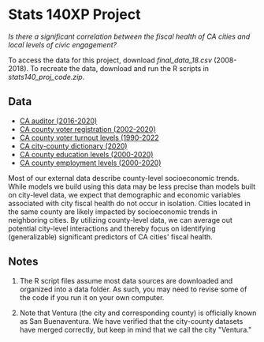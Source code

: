 # Stats 140XP Project

*Is there a significant correlation between the fiscal health of CA cities and local levels of civic engagement?*

To access the data for this project, download *final_data_18.csv* (2008-2018). To recreate the data, download and run the R scripts in *stats140_proj_code.zip*.

## Data
- [CA auditor (2016-2020)](https://www.auditor.ca.gov/local_high_risk/dashboard-csa) 
- [CA county voter registration (2002-2020)](https://www.sos.ca.gov/elections/voter-registration/voter-registration-statistics) 
- [CA county voter turnout levels (1990-2022](https://www.sos.ca.gov/elections/statistics/voter-participation-stats-county)
- [CA city-county dictionary (2020)](https://bythenumbers.sco.ca.gov/Raw-Data/Cities-Raw-Data-for-Fiscal-Years-2020-21/kyrq-f99p)
- [CA county education levels (2000-2020)](https://www.ers.usda.gov/data-products/county-level-data-sets/county-level-data-sets-download-data/)
- [CA county employment levels (2000-2020)](https://www.ers.usda.gov/data-products/county-level-data-sets/county-level-data-sets-download-data/)

Most of our external data describe county-level socioeconomic trends. While models we build using this data may be less precise than models built on city-level data, we expect that demographic and economic variables associated with city fiscal health do not occur in isolation. Cities located in the same county are likely impacted by socioeconomic trends in neighboring cities. By utilizing county-level data, we can average out potential city-level interactions and thereby focus on identifying (generalizable) significant predictors of CA cities' fiscal health. 

## Notes
1. The R script files assume most data sources are downloaded and organized into a data folder. As such, you may need to revise some of the code if you run it on your own computer.

2. Note that Ventura (the city and corresponding county) is officially known as San Buenaventura. We have verified that the city-county datasets have merged correctly, but keep in mind that we call the city "Ventura."
